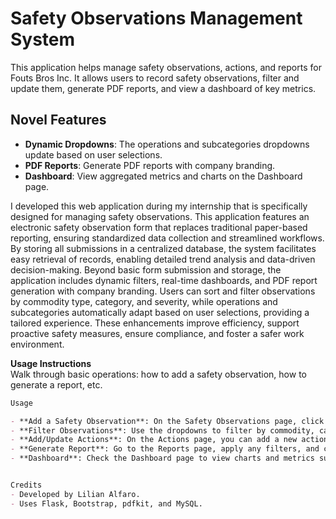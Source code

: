 # Safety Observations Management System

This application helps manage safety observations, actions, and reports for Fouts Bros Inc. It allows users to record safety observations, filter and update them, generate PDF reports, and view a dashboard of key metrics.

## Novel Features
- **Dynamic Dropdowns**: The operations and subcategories dropdowns update based on user selections.
- **PDF Reports**: Generate PDF reports with company branding.
- **Dashboard**: View aggregated metrics and charts on the Dashboard page.

I developed this web application during my internship that is specifically designed for managing safety observations. This application features an electronic safety observation form that replaces traditional paper-based reporting, ensuring standardized data collection and streamlined workflows. By storing all submissions in a centralized database, the system facilitates easy retrieval of records, enabling detailed trend analysis and data-driven decision-making. Beyond basic form submission and storage, the application includes dynamic filters, real-time dashboards, and PDF report generation with company branding. Users can sort and filter observations by commodity type, category, and severity, while operations and subcategories automatically adapt based on user selections, providing a tailored experience. These enhancements improve efficiency, support proactive safety measures, ensure compliance, and foster a safer work environment.


**Usage Instructions**  
Walk through basic operations: how to add a safety observation, how to generate a report, etc.
```markdown
Usage

- **Add a Safety Observation**: On the Safety Observations page, click "Add New Observation", fill in the details, and submit.
- **Filter Observations**: Use the dropdowns to filter by commodity, category, etc. The operations and subcategories dropdowns will update dynamically.
- **Add/Update Actions**: On the Actions page, you can add a new action or click "Edit" to open a modal and update an existing action.
- **Generate Report**: Go to the Reports page, apply any filters, and click "Generate Report" to view or download the PDF. The PDF will include logos at the top and a footer at the bottom.
- **Dashboard**: Check the Dashboard page to view charts and metrics summarizing your data.


Credits
- Developed by Lilian Alfaro.
- Uses Flask, Bootstrap, pdfkit, and MySQL.

